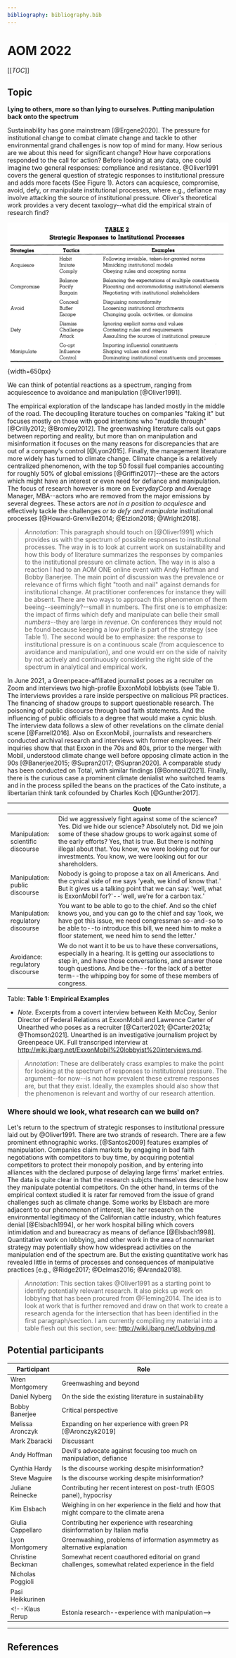 ```yaml
---
bibliography: bibliography.bib
---
```


# AOM 2022

[[_TOC_]]

## Topic

**Lying to others, more so than lying to ourselves. Putting manipulation back onto the spectrum**

<!--The situation is dire.-->
Sustainability has gone mainstream [@Ergene2020]. The pressure for institutional change to combat climate change and tackle to other environmental grand challenges is now top of mind for many. How serious are we about this need for significant change? How have corporations responded to the call for action? Before looking at any data, one could imagine two general responses: compliance and resistance. @Oliver1991 covers the general question of strategic responses to institutional pressure and adds more facets (See Figure 1). Actors can acquiesce, compromise, avoid, defy, or manipulate institutional processes, where e.g., defiance may involve attacking the source of institutional pressure. Oliver's theoretical work provides a very decent taxology--what did the empirical strain of research find?

![Figure 1: Olicer (1991) Table 2](/uploads/Oliver_Table_2.png){width=650px}

We can think of potential reactions as a spectrum, ranging from acquiescence  to avoidance and manipulation [@Oliver1991]. 

The empirical exploration of the landscape has landed mostly in the middle of the road. The decoupling literature touches on companies "faking it" but focuses mostly on those with good intentions who "muddle through" [@Crilly2012; @Bromley2012]. The greenwashing literature calls out gaps between reporting and reality, but more than on manipulation and misinformation it focuses on the many reasons for discrepancies that are out of a company's control [@Lyon2015]. Finally, the management literature more widely has turned to climate change. Climate change is a relatively centralized phenomenon, with the top 50 fossil fuel companies accounting for roughly 50% of global emissions [@Griffin2017]--these are the actors which might have an interest or even need for defiance and manipulation. The focus of research however is more on EverydayCorp and Average Manager, MBA--actors who are removed from the major emissions by several degrees. These actors are *not in a position to acquiesce* and effectively tackle the challenges *or to defy and manipulate* institutional processes  [@Howard-Grenville2014; @Etzion2018; @Wright2018].

> *Annotation*: This paragraph should touch on [@Oliver1991] which provides us with the spectrum of possible responses to institutional processes. The way in is to look at current work on sustainability and how this body of literature summarizes the responses by companies to the institutional pressure on climate action. The way in is also a reaction I had to an AOM ONE online event with Andy Hoffman and Bobby Banerjee. The main point of discussion was the prevalence or relevance of firms which fight "tooth and nail" against demands for institutional change. At practitioner conferences for instance they will be absent. There are two ways to approach this phenomenon of them beeing--seemingly?--small in numbers. The first one is to emphasize: the impact of firms which defy and manipulate can belie their small *numbers*--they are large in *revenue*. On conferences they would not be found because keeping a low profile is part of the strategy (see Table 1). The second would be to emphasize: the response to institutional pressure is on a continuous scale (from acquiescence to avoidance and manipulation), and one would err on the side of naivity by not actively and continuously considering the right side of the spectrum in analytical and empirical work.

In June 2021, a Greenpeace-affiliated journalist poses as a recruiter on Zoom and interviews two high-profile ExxonMobil lobbyists (see Table 1). The interviews provides a rare inside perspective on malicious PR practices. The financing of shadow groups to support questionable research. The poisoning of public discourse through bad faith statements. And the influencing of public officials to a degree that would make a cynic blush. The interview data follows a slew of other revelations on the climate denial scene [@Farrell2016]. Also on ExxonMobil, journalists and researchers conducted archival research and interviews with former employees. Their inquiries show that that Exxon in the 70s and 80s, prior to the merger with Mobil, understood climate change well before opposing climate action in the 90s [@Banerjee2015; @Supran2017; @Supran2020]. A comparable study has been conducted on Total, with similar findings [@Bonneuil2021]. Finally, there is the curious case a prominent climate denialist who switched teams and in the process spilled the beans on the practices of the Cato institute, a libertarian think tank cofounded by Charles Koch [@Gunther2017].

</br>                                   | Quote
---                                     | --------------
Manipulation:<br/> scientific discourse | Did we aggressively fight against some of the science? Yes. Did we hide our science? Absolutely not. Did we join some of these shadow groups to work against some of the early efforts? Yes, that is true. But there is nothing illegal about that. You know, we were looking out for our investments. You know, we were looking out for our shareholders.
Manipulation:<br/> public discourse     | Nobody is going to propose a tax on all Americans. And the cynical side of me says 'yeah, we kind of know that.' But it gives us a talking point that we can say: 'well, what is ExxonMobil for?'--'well, we're for a carbon tax.'
Manipulation:<br/> regulatory discourse | You want to be able to go to the chief. And so the chief knows you, and you can go to the chief and say 'look, we have got this issue, we need congressman so-and-so to be able to--to introduce this bill, we need him to make a floor statement, we need him to send the letter.'
Avoidance:<br/> regulatory discourse    | We do not want it to be us to have these conversations, especially in a hearing. It is getting our associations to step in, and have those conversations, and answer those tough questions. And be the--for the lack of a better term--the whipping boy for some of these members of congress. 
Table: **Table 1: Empirical Examples**

* *Note*. Excerpts from a covert interview between Keith McCoy, Senior Director of Federal Relations at ExxonMobil and Lawrence Carter of Unearthed who poses as a recruiter [@Carter2021; @Carter2021a; @Thomson2021]. Unearthed is an investigative journalism project by Greenpeace UK. Full transcriped interview at <http://wiki.jbarg.net/ExxonMobil%20lobbyist%20interviews.md>.

<!-- > You know the debate is--the debate right now is forever chemicals. So once it is in the waterway... You know there is no cleaning it up. So there has to be that component as well as--how can we get it out of the waterways?
> 
> Interviewer: Yeah. So that is the strategy for keeping Exxon's name away. Do people know that Exxon makes that chemical at all? No one knows.
>
> No. Nobody.
>
> Interviewer: So you have managed to lobby successfully on that while keeping it completely...
>
> Yeah. I mean it is--the good thing is that the debate is not who makes it. I think the debate is: it is here, it is an effective chemical, we need this chemical. Or we have needed this chemical. How can we either safely use it or eliminate it. There is not the debate right now about who manufactures it, thankfully.-->

> *Annotation*: These are deliberately crass examples to make the point for looking at the spectrum of responses to institutional pressure. The argument--for now--is not how prevalent these extreme responses are, but that they exist. Ideally, the examples should also show that the phenomenon is relevant and worthy of our research attention.

### Where should we look, what research can we build on?

Let's return to the spectrum of strategic responses to institutional pressure laid out by @Oliver1991. There are two strands of research. There are a few prominent ethnographic works. [@Santos2009] features examples of manipulation. Companies claim markets by engaging in bad faith negotiations with competitors to buy time, by acquiring potential competitors to protect their monopoly position, and by entering into alliances with the declared purpose of delaying large firms' market entries. The data is quite clear in that the research subjcts themselves describe how they manipulate potential competitors. On the other hand, in terms of the empirical context studied it is rater far removed from the issue of grand challenges such as climate change. Some works by Elsbach are more adjacent to our phenomenon of interest, like her research on the environmental legitimacy of the Californian cattle industry, which features denial [@Elsbach1994], or her work hospital billing which covers intimidation and and bureacracy as means of defiance [@Elsbach1998]. Quantitative work on lobbying, and other work in the area of nonmarket strategy may potentially show how widespread activities on the manipulation end of the spectrum are. But the existing quantitative work has revealed little in terms of processes and consequences of manipulative practices [e.g., @Ridge2017; @Delmas2016; @Aranda2018].

> *Annotation*: This section takes @Oliver1991 as a starting point to identify potentially relevant research. It also picks up work on lobbying that has been procured from @Fleming2014. The idea is to look at work that is further removed and draw on that work to create a research agenda for the intersection that has been identified in the first paragraph/section. I am currently compiling my material into a table flesh out this section, see: <http://wiki.jbarg.net/Lobbying.md>.

## Potential participants

Participant         | Role
---                 | -----------
Wren Montgomery     | Greenwashing and beyond
Daniel Nyberg       | On the side the existing literature in sustainability
Bobby Banerjee      | Critical perspective
Melissa Aronczyk    | Expanding on her experience with green PR [@Aronczyk2019]
Mark Zbaracki       | Discussant
Andy Hoffman        | Devil's advocate against focusing too much on manipulation, defiance
Cynthia Hardy       | Is the discourse working despite misinformation?
Steve Maguire       | Is the discourse working despite misinformation?
Juliane Reinecke    | Contributing her recent interest on post-truth (EGOS panel), hypocrisy
Kim Elsbach         | Weighing in on her experience in the field and how that might compare to the climate arena
Giulia Cappellaro   | Contributing her experience with researching disinformation by Italian mafia
Lyon Montgomery     | Greenwashing, problems of information asymmetry as alternative explanation
Christine Beckman   | Somewhat recent coauthored editorial on grand challenges, somewhat related experience in the field
Nicholas Poggioli   |
Pasi Heikkurinen    |
<!--Klaus Rerup         | Estonia research--experience with manipulation-->

<!--@Oliver1991 provides us with a spectrum of potential responses to institutional pressure. There were inquiries into the full range of responses, most notably by Kim Elsbach [@Elsbach1994, @Elsbach1998]. -->

<!--## People-->

<!--Who?                            | Phenomenon                        | Paper/reasoning                   | Notes-->
<!-----                             | ---                               | ---                               | ----->
<!--Wren Montgomery                 | Greenwashing                      | @Lyon2015                         | -->
<!--Giulia Cappellaro               | Mafia--strategic ambiguity        | @Cappellaro2021                   | -->
<!--Melissa Aronczyk                | Green PR                          | @Aronczyk2019                     | -->
<!--Juliane Reinecke                | Post-truth (EGOS), hypocrisy      | @Lauriano2021, @Reinecke2021      | -->
<!--Klaus Rerup                     | Estonia disaster                  | @Rerup2021                        | -->



<!--Person or reference             | Quadrant                          | Reasoning/Paper-->
<!-----                             | ---                               | ----------->
<!--Klaus Rerup                     |                                   | Rerup et al...-->
<!--@Wright2017                     | Low validity & high reliability   | An Inconvenient Truth: How Organizations Translate Climate Change into Business as Usual-->
<!--Juliane Reinecke                | Reliability                       | Consortium--and paper? Not sure-->
<!--@Grodal2017a                    | High reliability & high validity  | How does a Grand Challenge Become Displaced? Explaining the Duality of Field Mobilizationg-->
<!--Linda Argote                    | High validity                     |-->
<!--Wren Montgomery                 | Low validity & low reliability    | Greenwashing ++ whatever is going to come-->
<!--@Cappellaro2021                 | Low validity & low reliability    | Maintaining Strategic Ambiguity for Protection: Struggles over Opacity, Equivocality, and Absurdity around the Sicilian Mafia-->
<!--Santi Furnari, Bryant A. Hudson | Reliability?                      | Consortium with Juliane Reinecke         -->
<!--JP Vergne                       | High validity & low reliability?  | Arms industry research-->

<!--## Papers-->

<!--Reference       | Title             | Summary-->
<!-----             | ---               | ----->
<!--@Litrico2017    | The Evolution of Issue Interpretation within Organizational Fields: Actor Positions, Framing Trajectories, and Field Settlement | How does a frame come to be shared -> _reliable_-->
<!--@Schussler2014  | On Melting Summits: The Limitations of Field-Configuring Events as Catalysts of Change in Transnational Climate Policy | The shortcomings of regulatory learning-->

---

## References